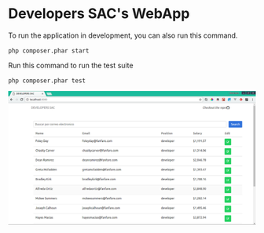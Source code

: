 # Developers SAC's WebApp

To run the application in development, you can also run this command. 

	php composer.phar start

Run this command to run the test suite

	php composer.phar test

![](img/DEVELOPERS_SAC.png?raw=true)
